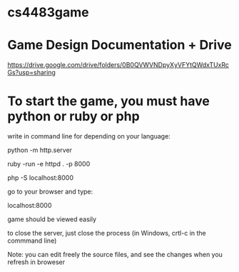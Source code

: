 # cs4483game

# Game Design Documentation + Drive

https://drive.google.com/drive/folders/0B0QVWVNDpyXyVFYtQWdxTUxRcGs?usp=sharing

# To start the game, you must have python or ruby or php

write in command line for depending on your language:

python -m http.server

ruby -run -e httpd . -p 8000

php -S localhost:8000

go to your browser and type:

localhost:8000

game should be viewed easily 

to close the server, just close the process (in Windows, crtl-c in the commmand line)

Note: you can edit freely the source files, and see the changes when you refresh in broweser